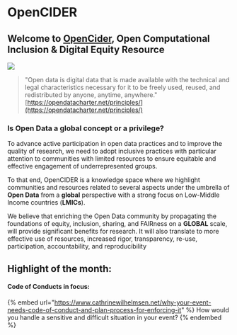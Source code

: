 # OpenCIDER

## Welcome to [OpenCider](https://twitter.com/OpenCIDER), Open Computational Inclusion & Digital Equity Resource <a href="#welcome-to-opencider-open-computational-inclusion-and-digital-equity-resource" id="welcome-to-opencider-open-computational-inclusion-and-digital-equity-resource"></a>

![](.gitbook/assets/opencider\_twitter.jpg)

> "Open data is digital data that is made available with the technical and legal characteristics necessary for it to be freely used, reused, and redistributed by anyone, anytime, anywhere." [https://opendatacharter.net/principles/](https://opendatacharter.net/principles/)

### Is Open Data a global concept or a privilege?

To advance active participation in open data practices and to improve the quality of research, we need to adopt inclusive practices with particular attention to communities with limited resources to ensure equitable and effective engagement of underrepresented groups.

To that end, OpenCIDER is a knowledge space where we highlight communities and resources related to several aspects under the umbrella of **Open Data** from a **global** perspective with a strong focus on Low-Middle Income countries (**LMICs**).

We believe that enriching the Open Data community by propagating the foundations of equity, inclusion, sharing, and FAIRness on a **GLOBAL** scale, will provide significant benefits for research. It will also translate to more effective use of resources, increased rigor, transparency, re-use, participation, accountability, and reproducibility

## Highlight of the month:

#### Code of Conducts in focus: <a href="#how-would-you-handle-a-sensitive-and-difficult-situation-at-your-event" id="how-would-you-handle-a-sensitive-and-difficult-situation-at-your-event"></a>

{% embed url="https://www.cathrinewilhelmsen.net/why-your-event-needs-code-of-conduct-and-plan-process-for-enforcing-it" %}
How would you handle a sensitive and difficult situation in your event?
{% endembed %}
